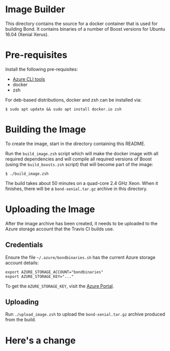 # Image Builder

This directory contains the source for a docker container that is used for building Bond.
It contains binaries of a number of Boost versions for Ubuntu 16.04 (Xenial Xerus).

# Pre-requisites

Install the following pre-requisites:

* [Azure CLI tools][azure-cli]
* docker
* zsh

For deb-based distributions, docker and zsh can be installed via:

    $ sudo apt update && sudo apt install docker.io zsh

# Building the Image

To create the image, start in the directory containing this README.

Run the `build_image.zsh` script which will make the docker image with all
required dependencies and will compile all required versions of Boost (using
the `build_boosts.zsh` script) that will become part of the image:

    $ ./build_image.zsh

The build takes about 50 minutes on a quad-core 2.4 GHz Xeon. When it finishes,
there will be a `bond-xenial.tar.gz` archive in this directory.

# Uploading the Image

After the image archive has been created, it needs to be uploaded to the
Azure storage account that the Travis CI builds use.

## Credentials

Ensure the file `~/.azure/bondbinaries.sh` has the current Azure storage
account details:

    export AZURE_STORAGE_ACCOUNT="bondbinaries"
    export AZURE_STORAGE_KEY="..."

To get the `AZURE_STORAGE_KEY`, visit the [Azure Portal][azure-portal].

## Uploading

Run `./upload_image.zsh` to upload the `bond-xenial.tar.gz` archive
produced from the build.

[azure-cli]: https://docs.microsoft.com/en-us/cli/azure/install-azure-cli
[azure-portal]: https://portal.azure.com/


# Here's a change
